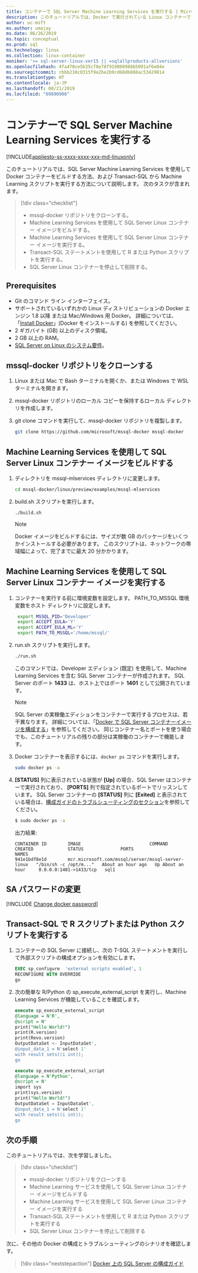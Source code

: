 ```yaml
---
title: コンテナーで SQL Server Machine Learning Services を実行する | Microsoft Docs
description: このチュートリアルでは、Docker で実行されている Linux コンテナーで SQL Server Machine Learning サービスを使用する方法について説明します。
author: uc-msft
ms.author: umajay
ms.date: 06/26/2019
ms.topic: conceptual
ms.prod: sql
ms.technology: linux
ms.collection: linux-container
moniker: '>= sql-server-linux-ver15 || =sqlallproducts-allversions'
ms.openlocfilehash: 4fa470ce5b35cf8e78f919080988b5091af6e04e
ms.sourcegitcommit: cbbb210c0315f9e2be2b9cd68db888ac53429814
ms.translationtype: HT
ms.contentlocale: ja-JP
ms.lasthandoff: 08/21/2019
ms.locfileid: "69890908"
---
```

# <a name="run-sql-server-machine-learning-services-in-a-container"></a>コンテナーで SQL Server Machine Learning Services を実行する

[!INCLUDE[appliesto-ss-xxxx-xxxx-xxx-md-linuxonly](../includes/appliesto-ss-xxxx-xxxx-xxx-md-linuxonly.md)]

このチュートリアルでは、SQL Server Machine Learning Services を使用して Docker コンテナーをビルドする方法、および Transact-SQL から Machine Learning スクリプトを実行する方法について説明します。 次のタスクが含まれます。

> [!div class="checklist"]
> * mssql-docker リポジトリをクローンする。
> * Machine Learning Services を使用して SQL Server Linux コンテナー イメージをビルドする。
> * Machine Learning Services を使用して SQL Server Linux コンテナー イメージを実行する。
> * Transact-SQL ステートメントを使用して R または Python スクリプトを実行する。
> * SQL Server Linux コンテナーを停止して削除する。

## <a name="prerequisites"></a>Prerequisites

* Git のコマンド ライン インターフェイス。
* サポートされているいずれかの Linux ディストリビューションの Docker エンジン 1.8 以降 または Mac/Windows 用 Docker。 詳細については、「[Install Docker](https://docs.docker.com/engine/installation/)」(Docker をインストールする) を参照してください。
* 2 ギガバイト (GB) 以上のディスク領域。
* 2 GB 以上の RAM。
* [SQL Server on Linux のシステム要件](sql-server-linux-setup.md#system)。

## <a name="clone-the-mssql-docker-repository"></a>mssql-docker リポジトリをクローンする

1. Linux または Mac で Bash ターミナルを開くか、または Windows で WSL ターミナルを開きます。

1. mssql-docker リポジトリのローカル コピーを保持するローカル ディレクトリを作成します。
1. git clone コマンドを実行して、mssql-docker リポジトリを複製します。

    ```bash
    git clone https://github.com/microsoft/mssql-docker mssql-docker
    ```

## <a name="build-a-sql-server-linux-container-image-with-machine-learning-services"></a>Machine Learning Services を使用して SQL Server Linux コンテナー イメージをビルドする

1. ディレクトリを mssql-mlservices ディレクトリに変更します。

    ```bash
    cd mssql-docker/linux/preview/examples/mssql-mlservices
    ```

1. build.sh スクリプトを実行します。

   ```bash
   ./build.sh
   ```

   > [!NOTE]
   > Docker イメージをビルドするには、サイズが数 GB のパッケージをいくつかインストールする必要があります。 このスクリプトは、ネットワークの帯域幅によって、完了までに最大 20 分かかります。

## <a name="run-the-sql-server-linux-container-image-with-machine-learning-services"></a>Machine Learning Services を使用して SQL Server Linux コンテナー イメージを実行する

1. コンテナーを実行する前に環境変数を設定します。 PATH_TO_MSSQL 環境変数をホスト ディレクトリに設定します。

   ```bash
    export MSSQL_PID='Developer'
    export ACCEPT_EULA='Y'
    export ACCEPT_EULA_ML='Y'
    export PATH_TO_MSSQL='/home/mssql/'
   ```

1. run.sh スクリプトを実行します。

   ```bash
   ./run.sh
   ```

   このコマンドでは、Developer エディション (既定) を使用して、Machine Learning Services を含む SQL Server コンテナーが作成されます。 SQL Server のポート **1433** は、ホスト上ではポート **1401** として公開されています。

   > [!NOTE]
   > SQL Server の実稼働エディションをコンテナーで実行するプロセスは、若干異なります。 詳細については、「[Docker で SQL Server コンテナーイメージを構成する](sql-server-linux-configure-docker.md)」を参照してください。 同じコンテナー名とポートを使う場合でも、このチュートリアルの残りの部分は実稼働のコンテナーで機能します。

1. Docker コンテナーを表示するには、`docker ps` コマンドを実行します。

   ```bash
   sudo docker ps -a
   ```

1. **[STATUS]** 列に表示されている状態が **[Up]** の場合、SQL Server はコンテナーで実行されており、 **[PORTS]** 列で指定されているポートでリッスンしています。 SQL Server コンテナーの **[STATUS]** 列に **[Exited]** と表示されている場合は、[構成ガイドのトラブルシューティングのセクション](sql-server-linux-configure-docker.md#troubleshooting)を参照してください。

   ```bash
   $ sudo docker ps -a
   ```

    出力結果: 
    
    ```
    CONTAINER ID        IMAGE                          COMMAND                  CREATED             STATUS              PORTS                    NAMES
    941e1bdf8e1d        mcr.microsoft.com/mssql/server/mssql-server-linux   "/bin/sh -c /opt/m..."   About an hour ago   Up About an hour     0.0.0.0:1401->1433/tcp   sql1
    ```

## <a name="change-the-sa-password"></a>SA パスワードの変更

[!INCLUDE [Change docker password](../includes/sql-server-linux-change-docker-password.md)]

## <a name="execute-r--python-scripts-from-transact-sql"></a>Transact-SQL で R スクリプトまたは Python スクリプトを実行する

1. コンテナーの SQL Server に接続し、次の T-SQL ステートメントを実行して外部スクリプトの構成オプションを有効にします。

    ```sql
    EXEC sp_configure  'external scripts enabled', 1
    RECONFIGURE WITH OVERRIDE
    go
    ```

1. 次の簡単な R/Python の sp_execute_external_script を実行し、Machine Learning Services が機能していることを確認します。

    ```sql
    execute sp_execute_external_script 
    @language = N'R',
    @script = N'
    print("Hello World!")
    print(R.version)
    print(Revo.version)
    OutputDataSet <- InputDataSet', 
    @input_data_1 = N'select 1'
    with result sets((i int));
    go
    ```

    ```sql
    execute sp_execute_external_script 
    @language = N'Python',
    @script = N'
    import sys
    print(sys.version)
    print("Hello World!")
    OutputDataSet = InputDataSet',
    @input_data_1 = N'select 1'
    with result sets((i int));
    go 
    ```

## <a name="next-steps"></a>次の手順

このチュートリアルでは、次を学習しました。

> [!div class="checklist"]
> * mssql-docker リポジトリをクローンする
> * Machine Learning サービスを使用して SQL Server Linux コンテナー イメージをビルドする
> * Machine Learning サービスを使用して SQL Server Linux コンテナー イメージを実行する
> * Transact-SQL ステートメントを使用して R または Python スクリプトを実行する
> * SQL Server Linux コンテナーを停止して削除する

次に、その他の Docker の構成とトラブルシューティングのシナリオを確認します。

> [!div class="nextstepaction"]
>[Docker 上の SQL Server の構成ガイド](sql-server-linux-configure-docker.md)
